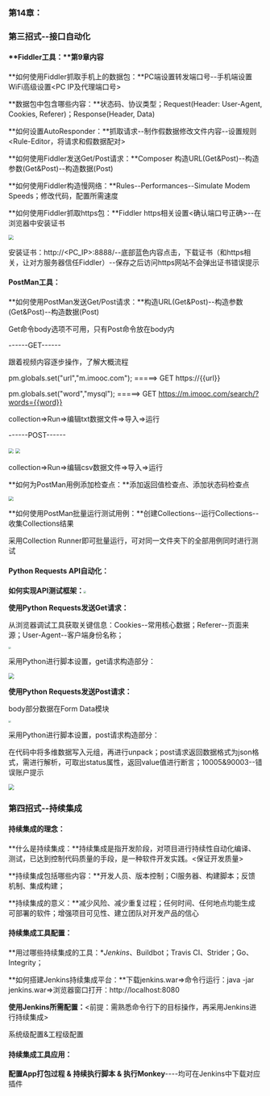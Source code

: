### **第14章：**

### **第三招式--接口自动化**

#### **Fiddler工具：**第9章内容

**如何使用Fiddler抓取手机上的数据包：**PC端设置转发端口号--手机端设置WiFi高级设置<PC IP及代理端口号>

**数据包中包含哪些内容：**状态码、协议类型；Request(Header: User-Agent, Cookies, Referer)；Response(Header, Data)

**如何设置AutoResponder：**抓取请求--制作假数据修改文件内容--设置规则<Rule-Editor，将请求和假数据配对>

**如何使用Fiddler发送Get/Post请求：**Composer  构造URL(Get&Post)--构造参数(Get&Post)--构造数据(Post)

**如何使用Fiddler构造慢网络：**Rules--Performances--Simulate Modem Speeds；修改代码，配置所需速度

**如何使用Fiddler抓取https包：**Fiddler https相关设置<确认端口号正确>--在浏览器中安装证书

<img src="./pics/https options.png" style="zoom: 60%;" />

安装证书：http://<PC_IP>:8888/--底部蓝色内容点击，下载证书（和https相关，让对方服务器信任Fiddler）--保存之后访问https网站不会弹出证书错误提示



#### **PostMan工具：**

**如何使用PostMan发送Get/Post请求：**构造URL(Get&Post)--构造参数(Get&Post)--构造数据(Post)

Get命令body选项不可用，只有Post命令放在body内

------GET------

跟着视频内容逐步操作，了解大概流程

pm.globals.set("url","m.imooc.com");   =====>   GET https://{{url}}

pm.globals.set("word","mysql");   =====>   GET https://m.imooc.com/search/?words={{word}}

collection=>Run=>编辑txt数据文件=>导入=>运行

------POST------

<img src="./pics/post setting1.png" style="zoom: 60%;" />

<img src="./pics/post setting2.png" style="zoom: 60%;" />

collection=>Run=>编辑csv数据文件=>导入=>运行

**如何为PostMan用例添加检查点：**添加返回值检查点、添加状态码检查点

<img src="./pics/post test.png" style="zoom: 60%;" />

**如何使用PostMan批量运行测试用例：**创建Collections--运行Collections--收集Collections结果

采用Collection Runner即可批量运行，可对同一文件夹下的全部用例同时进行测试



#### **Python Requests API自动化：**

**如何实现API测试框架：**<img src="./pics/API test frame.png" style="zoom: 30%;" />

**使用Python Requests发送Get请求：**

从浏览器调试工具获取关键信息：Cookies--常用核心数据；Referer--页面来源；User-Agent--客户端身份名称；

<img src="./pics/Python Requests Get.png" style="zoom: 30%;" />

采用Python进行脚本设置，get请求构造部分：

<img src="./pics/get request.png" style="zoom: 70%;" />

**使用Python Requests发送Post请求：**

body部分数据在Form Data模块

<img src="./pics/Python Requests Post.png" style="zoom: 30%;" />

采用Python进行脚本设置，post请求构造部分：

在代码中将多维数据写入元组，再进行unpack；post请求返回数据格式为json格式，需进行解析，可取出status属性，返回value值进行断言；10005&90003--错误账户提示

<img src="./pics/post request.png" style="zoom: 70%;" />





### **第四招式--持续集成**

#### **持续集成的理念：**

**什么是持续集成：**持续集成是指开发阶段，对项目进行持续性自动化编译、测试，已达到控制代码质量的手段，是一种软件开发实践。<保证开发质量>

**持续集成包括哪些内容：**开发人员、版本控制；CI服务器、构建脚本；反馈机制、集成构建；

**持续集成的意义：**减少风险、减少重复过程；任何时间、任何地点均能生成可部署的软件；增强项目可见性、建立团队对开发产品的信心



#### **持续集成工具配置：**

**用过哪些持续集成的工具：**Jenkins*、Buildbot；Travis CI、Strider；Go、Integrity；

**如何搭建Jenkins持续集成平台：**下载jenkins.war=>命令行运行：java -jar jenkins.war=>浏览器窗口打开：http://localhost:8080

**使用Jenkins所需配置：**<前提：需熟悉命令行下的目标操作，再采用Jenkins进行持续集成>

系统级配置&工程级配置



#### **持续集成工具应用：**

**配置App打包过程 & 持续执行脚本 & 执行Monkey**----均可在Jenkins中下载对应插件